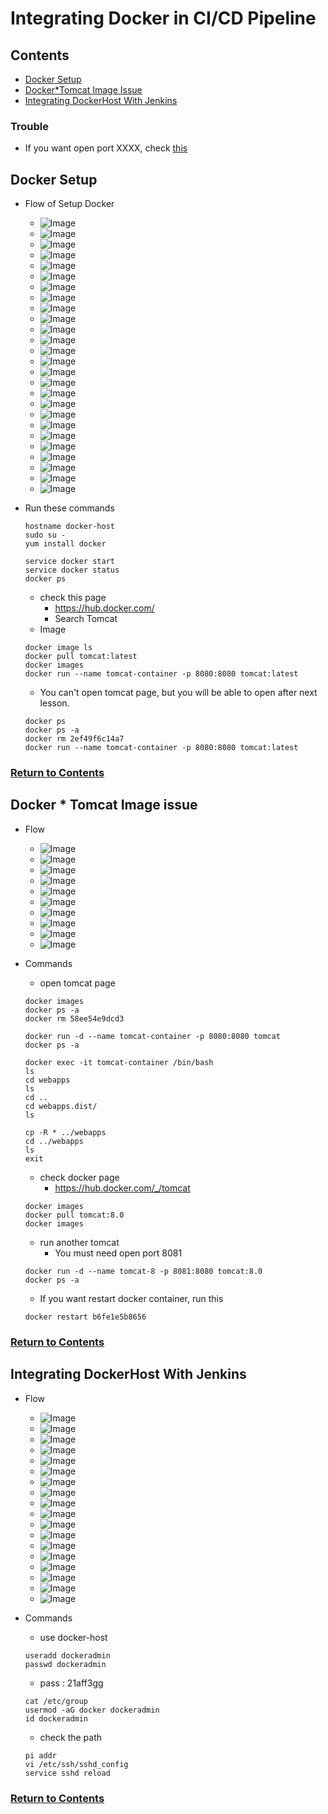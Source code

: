 # Integrating Docker in CI/CD Pipeline

<a id="contents"></a>

## Contents

* [Docker Setup](#docker_set)
* [Docker*Tomcat Image Issue](#docker_iss)
* [Integrating DockerHost With Jenkins](#docer_jen)

### Trouble
* If you want open port XXXX, check [this](https://forums.aws.amazon.com/thread.jspa?threadID=307722)


<a id="docker_set"></a>

## Docker Setup

* Flow of Setup Docker
  * ![Image](../src/Images/Section04/setup001.png)
  * ![Image](../src/Images/Section04/setup002.png)
  * ![Image](../src/Images/Section04/setup003.png)
  * ![Image](../src/Images/Section04/setup004.png)
  * ![Image](../src/Images/Section04/setup005.png)
  * ![Image](../src/Images/Section04/setup006.png)
  * ![Image](../src/Images/Section04/setup007.png)
  * ![Image](../src/Images/Section04/setup008.png)
  * ![Image](../src/Images/Section04/setup009.png)
  * ![Image](../src/Images/Section04/setup010.png)
  * ![Image](../src/Images/Section04/setup011.png)
  * ![Image](../src/Images/Section04/setup012.png)
  * ![Image](../src/Images/Section04/setup013.png)
  * ![Image](../src/Images/Section04/setup014.png)
  * ![Image](../src/Images/Section04/setup015.png)
  * ![Image](../src/Images/Section04/setup016.png)
  * ![Image](../src/Images/Section04/setup017.png)
  * ![Image](../src/Images/Section04/setup018.png)
  * ![Image](../src/Images/Section04/setup019.png)
  * ![Image](../src/Images/Section04/setup020.png)
  * ![Image](../src/Images/Section04/setup021.png)
  * ![Image](../src/Images/Section04/setup022.png)
  * ![Image](../src/Images/Section04/setup023.png)
  * ![Image](../src/Images/Section04/setup024.png)
  * ![Image](../src/Images/Section04/setup025.png)
  * ![Image](../src/Images/Section04/setup026.png)

* Run these commands
  ```
  hostname docker-host
  sudo su -
  yum install docker
  ```
  ```
  service docker start
  service docker status
  docker ps
  ```
  * check this page
    * https://hub.docker.com/
    * Search Tomcat
  * Image
  ```
  docker image ls
  docker pull tomcat:latest
  docker images
  docker run --name tomcat-container -p 8080:8080 tomcat:latest
  ``` 
  * You can't open tomcat page, but you will be able to open after next lesson.
  ```
  docker ps
  docker ps -a
  docker rm 2ef49f6c14a7
  docker run --name tomcat-container -p 8080:8080 tomcat:latest
  ```

### [Return to Contents](#contents)


<a id="docker_iss"></a>

## Docker * Tomcat Image issue

* Flow
  * ![Image](../src/Images/Section04/iss001.png)
  * ![Image](../src/Images/Section04/iss002.png)
  * ![Image](../src/Images/Section04/iss003.png)
  * ![Image](../src/Images/Section04/iss004.png)
  * ![Image](../src/Images/Section04/iss005.png)
  * ![Image](../src/Images/Section04/iss006.png)
  * ![Image](../src/Images/Section04/iss007.png)
  * ![Image](../src/Images/Section04/iss008.png)
  * ![Image](../src/Images/Section04/iss009.png)
  * ![Image](../src/Images/Section04/iss010.png)

* Commands
  * open tomcat page
  ```
  docker images
  docker ps -a
  docker rm 58ee54e9dcd3
  ```
  ```
  docker run -d --name tomcat-container -p 8080:8080 tomcat
  docker ps -a
  ```
  ```
  docker exec -it tomcat-container /bin/bash
  ls
  cd webapps
  ls
  cd ..
  cd webapps.dist/
  ls
  ```
  ```
  cp -R * ../webapps
  cd ../webapps
  ls
  exit
  ```
  * check docker page
    * https://hub.docker.com/_/tomcat
  ```
  docker images
  docker pull tomcat:8.0
  docker images
  ```
  * run another tomcat
    * You must need open port 8081
  ```
  docker run -d --name tomcat-8 -p 8081:8080 tomcat:8.0
  docker ps -a
  ```
  * If you want restart docker container, run this
  ```
  docker restart b6fe1e5b8656 
  ```

### [Return to Contents](#contents)


<a id="docker_jen"></a>

## Integrating DockerHost With Jenkins

* Flow
  * ![Image](../src/Images/Section04/jen001.png)
  * ![Image](../src/Images/Section04/jen002.png)
  * ![Image](../src/Images/Section04/jen003.png)
  * ![Image](../src/Images/Section04/jen004.png)
  * ![Image](../src/Images/Section04/jen005.png)
  * ![Image](../src/Images/Section04/jen006.png)
  * ![Image](../src/Images/Section04/jen007.png)
  * ![Image](../src/Images/Section04/jen008.png)
  * ![Image](../src/Images/Section04/jen009.png)
  * ![Image](../src/Images/Section04/jen010.png)
  * ![Image](../src/Images/Section04/jen011.png)
  * ![Image](../src/Images/Section04/jen012.png)
  * ![Image](../src/Images/Section04/jen013.png)
  * ![Image](../src/Images/Section04/jen014.png)
  * ![Image](../src/Images/Section04/jen015.png)
  * ![Image](../src/Images/Section04/jen016.png)
  * ![Image](../src/Images/Section04/jen017.png)
  * ![Image](../src/Images/Section04/jen018.png)

* Commands
  * use docker-host
  ```
  useradd dockeradmin
  passwd dockeradmin
  ```
  * pass : 21aff3gg
  ```
  cat /etc/group
  usermod -aG docker dockeradmin
  id dockeradmin
  ```
  * check the path
  ```
  pi addr
  vi /etc/ssh/sshd_config
  service sshd reload
  ```

### [Return to Contents](#contents)


